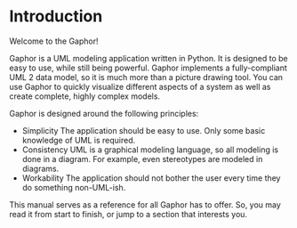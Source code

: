 # Introduction

Welcome to the Gaphor!

Gaphor is a UML modeling application written in Python. It is designed
to be easy to use, while still being powerful. Gaphor implements a
fully-compliant UML 2 data model, so it is much more than a picture
drawing tool. You can use Gaphor to quickly visualize different aspects
of a system as well as create complete, highly complex models.

Gaphor is designed around the following principles:

-   Simplicity The application should be easy to use. Only some basic knowledge
of UML is required.
-   Consistency UML is a graphical modeling language, so all modeling is done
in a diagram. For example, even stereotypes are modeled in diagrams.
-   Workability The application should not bother the user every time they do
something non-UML-ish.

This manual serves as a reference for all Gaphor has to offer. So, you
may read it from start to finish, or jump to a section that interests
you.
